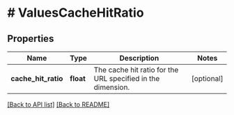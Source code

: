 # # ValuesCacheHitRatio

## Properties

Name | Type | Description | Notes
------------ | ------------- | ------------- | -------------
**cache_hit_ratio** | **float** | The cache hit ratio for the URL specified in the dimension. | [optional] 


[[Back to API list]](../../README.md#endpoints) [[Back to README]](../../README.md)
